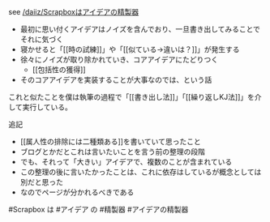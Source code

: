 
see [/daiiz/Scrapboxはアイデアの精製器](https://scrapbox.io/daiiz/Scrapboxはアイデアの精製器)

- 最初に思い付くアイデアはノイズを含んでおり、一旦書き出してみることでそれに気づく
- 寝かせると「[[時の試練]]」や「[[似ている→違いは？]]」が発生する
- 徐々にノイズが取り除かれていき、コアアイデアにたどりつく
    - [[包括性の獲得]]
- そのコアアイデアを実装することが大事なのでは、という話

これと似たことを僕は執筆の過程で「[[書き出し法]]」「[[繰り返しKJ法]]」を介して実行している。

追記
- [[属人性の排除には二種類ある]]を書いていて思ったこと
- ブログとかだとこれは言いたいことを言う前の整理の段階
- でも、それって「大きい」アイデアで、複数のことが含まれている
- この整理の後に言いたかったことは、これに依存はしているが概念としては別だと思った
- なのでページが分かれるべきである


#Scrapbox は #アイデア の #精製器
#アイデアの精製器
